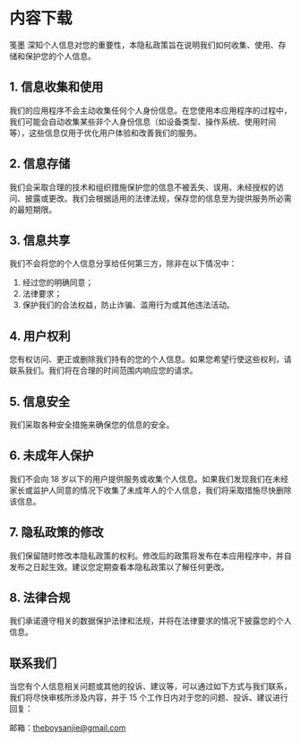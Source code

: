 # 内容下载

笺墨 深知个人信息对您的重要性，本隐私政策旨在说明我们如何收集、使用、存储和保护您的个人信息。

## 1. 信息收集和使用

我们的应用程序不会主动收集任何个人身份信息。在您使用本应用程序的过程中，我们可能会自动收集某些非个人身份信息（如设备类型、操作系统、使用时间等），这些信息仅用于优化用户体验和改善我们的服务。

## 2. 信息存储

我们会采取合理的技术和组织措施保护您的信息不被丢失、误用、未经授权的访问、披露或更改。我们会根据适用的法律法规，保存您的信息至为提供服务所必需的最短期限。

## 3. 信息共享

我们不会将您的个人信息分享给任何第三方，除非在以下情况中：

1. 经过您的明确同意；
2. 法律要求；
3. 保护我们的合法权益，防止诈骗、滥用行为或其他违法活动。

## 4. 用户权利

您有权访问、更正或删除我们持有的您的个人信息。如果您希望行使这些权利，请联系我们。我们将在合理的时间范围内响应您的请求。

## 5. 信息安全

我们采取各种安全措施来确保您的信息的安全。

## 6. 未成年人保护

我们不会向 18 岁以下的用户提供服务或收集个人信息。如果我们发现我们在未经家长或监护人同意的情况下收集了未成年人的个人信息，我们将采取措施尽快删除该信息。

## 7. 隐私政策的修改

我们保留随时修改本隐私政策的权利。修改后的政策将发布在本应用程序中，并自发布之日起生效。建议您定期查看本隐私政策以了解任何更改。

## 8. 法律合规

我们承诺遵守相关的数据保护法律和法规，并将在法律要求的情况下披露您的个人信息。

## 联系我们

当您有个人信息相关问题或其他的投诉、建议等，可以通过如下方式与我们联系，我们将尽快审核所涉及内容，并于 15 个工作日内对于您的问题、投诉、建议进行回复：

邮箱：[theboysanjie@gmail.com](mailto:theboysanjie@gmail.com)
